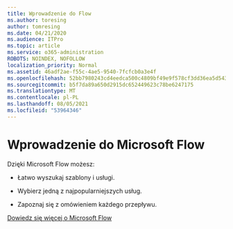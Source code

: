 ```yaml
---
title: Wprowadzenie do Flow
ms.author: toresing
author: tomresing
ms.date: 04/21/2020
ms.audience: ITPro
ms.topic: article
ms.service: o365-administration
ROBOTS: NOINDEX, NOFOLLOW
localization_priority: Normal
ms.assetid: 46adf2ae-f55c-4ae5-9540-7fcfcb0a3e4f
ms.openlocfilehash: 52bb7980243cd4eedca500c4809bf49e9f578cf3dd36ea5d543f0780c4606ff2
ms.sourcegitcommit: b5f7da89a650d2915dc652449623c78be6247175
ms.translationtype: MT
ms.contentlocale: pl-PL
ms.lasthandoff: 08/05/2021
ms.locfileid: "53964346"
---
```

# <a name="get-started-with-microsoft-flow"></a>Wprowadzenie do Microsoft Flow

Dzięki Microsoft Flow możesz:
  
- Łatwo wyszukaj szablony i usługi.
    
- Wybierz jedną z najpopularniejszych usług.
    
- Zapoznaj się z omówieniem każdego przepływu.
    
[Dowiedz się więcej o Microsoft Flow](https://go.microsoft.com/fwlink/?linkid=874446)
  

